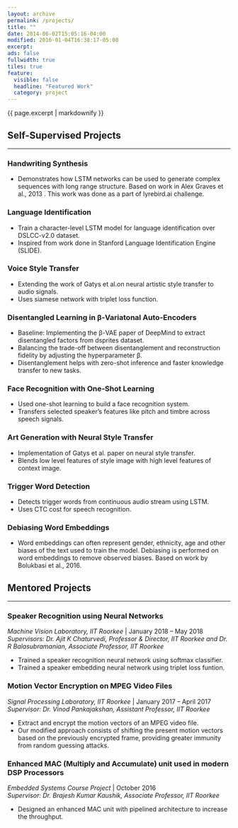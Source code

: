 ```yaml
---
layout: archive
permalink: /projects/
title: ""
date: 2014-06-02T15:05:16-04:00
modified: 2016-01-04T16:38:17-05:00
excerpt: 
ads: false
fullwidth: true
tiles: true
feature:
  visible: false
  headline: "Featured Work"
  category: project
---
```


{{ page.excerpt | markdownify }}

## Self-Supervised Projects
<hr>

### Handwriting Synthesis
* Demonstrates how LSTM networks can be used to generate complex sequences with long range structure. Based
on work in Alex Graves et al., 2013 . This work was done as a part of lyrebird.ai challenge.

### Language Identification
* Train a character-level LSTM model for language identification over DSLCC-v2.0 dataset.
* Inspired from work done in Stanford Language Identification Engine (SLIDE).

### Voice Style Transfer
* Extending the work of Gatys et al.on neural artistic style transfer to audio signals.<br>
* Uses siamese network with triplet loss function.

### Disentangled Learning in β-Variatonal Auto-Encoders
* Baseline: Implementing the β-VAE paper of DeepMind to extract disentangled factors from dsprites dataset.<br>
* Balancing the trade-off between disentanglement and reconstruction fidelity by adjusting the hyperparameter β. <br>
* Disentanglement helps with zero-shot inference and faster knowledge transfer to new tasks.

### Face Recognition with One-Shot Learning
* Used one-shot learning to build a face recognition system.<br>
* Transfers selected speaker’s features like pitch and timbre across speech signals.

### Art Generation with Neural Style Transfer
* Implementation of Gatys et al. paper on neural style transfer.<br>
* Blends low level features of style image with high level features of context image.

### Trigger Word Detection
* Detects trigger words from continuous audio stream using LSTM.<br>
* Uses CTC cost for speech recognition.

### Debiasing Word Embeddings
* Word embeddings can often represent gender, ethnicity, age and other biases of the text used to train the model. Debiasing is performed on word embeddings to remove observed biases. Based on work by Bolukbasi et al., 2016.

## Mentored Projects
<hr>

### Speaker Recognition using Neural Networks

*Machine Vision Laboratory, IIT Roorkee* \| January 2018 – May 2018<br>
<i>Supervisors: Dr. Ajit K Chaturvedi, Professor & Director, IIT Roorkee and Dr. R Balasubramanian, Associate Professor, IIT Roorkee</i><br>
* Trained a speaker recognition neural network using softmax classifier.<br>
* Trained a speaker embedding neural network using triplet loss funtion.<br>

### Motion Vector Encryption on MPEG Video Files

*Signal Processing Laboratory, IIT Roorkee* \| January 2017 – April 2017<br>
<i>Supervisor: Dr. Vinod Pankajakshan, Assistant Professor, IIT Roorkee</i><br>
* Extract and encrypt the motion vectors of an MPEG video file.<br>
* Our modified approach consists of shifting the present motion vectors based on the previously encrypted frame, providing greater immunity from random guessing attacks.<br>

### Enhanced MAC (Multiply and Accumulate) unit used in modern DSP Processors

*Embedded Systems Course Project* \| October 2016<br>
<i>Supervisor: Dr. Brajesh Kumar Kaushik, Associate Professor, IIT Roorkee</i><br>
* Designed an enhanced MAC unit with pipelined architecture to increase the throughput.<br>
